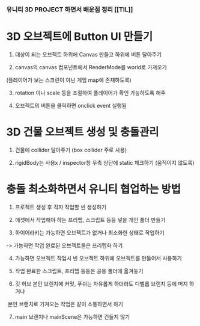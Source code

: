 ### 유니티 3D PROJECT 하면서 배운점 정리 [[TIL]]

# 3D 오브젝트에 Button UI 만들기

1. 대상이 되는 오브젝트 하위에 Canvas 만들고 하위에 버튼 달아주기

2. canvas의 canvas 컴포넌트에서 RenderMode를 world로 가져오기

(플레이어가 보는 스크린이 아닌 게임 map에 존재하도록)

3. rotation 이나 scale 등을 조절하여 플레이어가 확인 가능하도록 해주

4. 오브젝트의 버튼을 클릭하면 onclick event 실행됨

  

# 3D 건물 오브젝트 생성 및 충돌관리

1. 건물에 collider 달아주기 (box collider 주로 사용)

2. rigidBody는 사용x / inspector창 우측 상단에 static 체크하기 (움직이지 않도록)

  

  

# 충돌 최소화하면서 유니티 협업하는 방법

1. 프로젝트 생성 후 각자 작업할 씬 생성하기

  
2. 에셋에서 작업해야 하는 프리팹, 스크립트 등등 넣을 개인 폴더 만들기

  
3. 하이어라키는 가능하면 오브젝트가 없거나 최소화한 상태로 작업하기

  
-> 가능하면 작업 완료된 오브젝트들은 프리펩화 하기

  
4. 가능하면 오브젝트 작업시 빈 오브젝트 하위에 오브젝트를 만들어서 사용하기

  
5. 작업 완료한 스크립트, 프리팹 등등은 공용 폴더에 옮겨놓기

  
6. 깃 허브 본인 브렌치에 커밋, 푸쉬는 자유롭게 하더라도 디벨롭 브랜치 등에 머지 하거나

 본인 브랜치로 가져오는 작업은 같이 소통하면서 하기

  
7. main 브랜치나 mainScene은 가능하면 건들지 않기